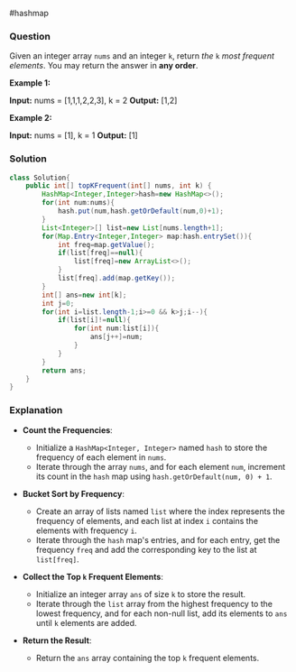 #hashmap 
### Question
Given an integer array `nums` and an integer `k`, return _the_ `k` _most frequent elements_. You may return the answer in **any order**.

**Example 1:**

**Input:** nums = [1,1,1,2,2,3], k = 2
**Output:** [1,2]

**Example 2:**

**Input:** nums = [1], k = 1
**Output:** [1]

### Solution
```java
class Solution{
	public int[] topKFrequent(int[] nums, int k) {  
	    HashMap<Integer,Integer>hash=new HashMap<>();  
	    for(int num:nums){  
	        hash.put(num,hash.getOrDefault(num,0)+1);  
	    }  
	    List<Integer>[] list=new List[nums.length+1];  
	    for(Map.Entry<Integer,Integer> map:hash.entrySet()){  
	        int freq=map.getValue();  
	        if(list[freq]==null){  
	            list[freq]=new ArrayList<>();  
	        }  
	        list[freq].add(map.getKey());  
	    }  
	    int[] ans=new int[k];  
	    int j=0;  
	    for(int i=list.length-1;i>=0 && k>j;i--){  
	        if(list[i]!=null){  
	            for(int num:list[i]){  
	                ans[j++]=num;  
	            }  
	        }  
	    }  
	    return ans;  
	}
}
```

### Explanation
- **Count the Frequencies**:
    
    - Initialize a `HashMap<Integer, Integer>` named `hash` to store the frequency of each element in `nums`.
    - Iterate through the array `nums`, and for each element `num`, increment its count in the `hash` map using `hash.getOrDefault(num, 0) + 1`.
- **Bucket Sort by Frequency**:
    
    - Create an array of lists named `list` where the index represents the frequency of elements, and each list at index `i` contains the elements with frequency `i`.
    - Iterate through the `hash` map's entries, and for each entry, get the frequency `freq` and add the corresponding key to the list at `list[freq]`.
- **Collect the Top `k` Frequent Elements**:
    
    - Initialize an integer array `ans` of size `k` to store the result.
    - Iterate through the `list` array from the highest frequency to the lowest frequency, and for each non-null list, add its elements to `ans` until `k` elements are added.
- **Return the Result**:
    
    - Return the `ans` array containing the top `k` frequent elements.

